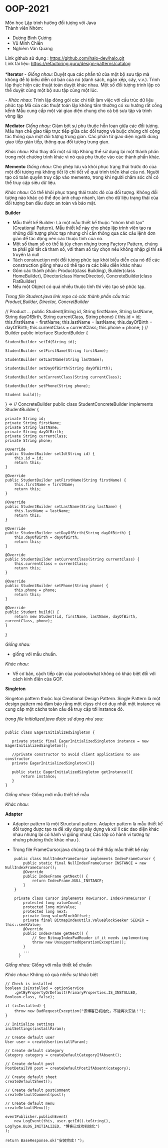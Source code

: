 # OOP-2021
Môn học Lập trình hướng đối tượng với Java <br />
Thành viên Nhóm: <br />
+ Dương Bình Cương<br />
+ Vũ Minh Chiến<br /> 
+ Nghiêm Văn Quang<br />

Link github sử dụng : https://github.com/halo-dev/halo.git<br />
Link tài liệu: https://refactoring.guru/design-patterns/catalog<br /><br />
***Iterator**
_- Giống nhau:_
Duyệt qua các phần tử của một bộ sưu tập mà không để lộ biểu diễn cơ bản của nó (danh sách, ngăn xếp, cây, v.v.).
Trình lặp thực hiện các thuật toán duyệt khác nhau. Một số đối tượng trình lặp có thể duyệt cùng một bộ sưu tập cùng một lúc.

_- Khác nhau:_
Trình lặp đóng gói các chi tiết làm việc với cấu trúc dữ liệu phức tạp
Mã của các thuật toán lặp không tầm thường có xu hướng rất cồng kềnh
Mẫu cung cấp một vài giao diện chung cho cả bộ sưu tập và trình vòng lặp

**Mediator**
_Giống nhau:_
Giảm bớt sự phụ thuộc hỗn loạn giữa các đối tượng. Mẫu hạn chế giao tiếp trực tiếp giữa các đối tượng và buộc chúng chỉ cộng tác thông qua một đối tượng trung gian.
Các phần tử giao diện người dùng giao tiếp gián tiếp, thông qua đối tượng trung gian.

_Khác nhau:_
Khó thay đổi một số lớp
Không thể sử dụng lại một thành phần trong một chương trình khác vì nó quá phụ thuộc vào các thành phần khác.

**Memento**
_Giống nhau:_
Cho phép lưu và khôi phục trạng thái trước đó của một đối tượng mà không tiết lộ chi tiết về quá trình triển khai của nó.
Người tạo có toàn quyền truy cập vào memento, trong khi người chăm sóc chỉ có thể truy cập siêu dữ liệu.

_Khác nhau:_
Có thể khôi phục trạng thái trước đó của đối tượng.
Không đối tượng nào khác có thể đọc ảnh chụp nhanh, làm cho dữ liệu trạng thái của đối tượng ban đầu được an toàn và bảo mật.

**Builder**

+ Mẫu thiết kế Builder: Là một mẫu thiết kế thuộc "nhóm khởi tạo" (Creational Pattern). Mẫu thiết kế này cho phép lập trình viên tạo ra những đối tượng phức tạp nhưng chỉ cần thông qua các câu lệnh đơn giản để tác động nên các thuộc tính của nó. 
+ Một số tham số có thể là tùy chọn nhưng trong Factory Pattern, chúng ta phải gửi tất cả tham số, với tham số tùy chọn nếu không nhập gì thì sẽ truyền là null
+ Tách construction một đối tượng phức tạp khỏi biểu diễn của nó để các construction giống nhau có thể tạo ra các biểu diễn khác nhau
+ Gồm các thành phần: Product(class Building), Builder(class HomeBuilder), Director(class HomeDirector), ConcreteBuilder(class FlatBuilder)
+ Nếu một Object có quá nhiều thuộc tính thì việc tạo sẽ phức tạp.

_Trong file Student.java link repo có các thành phần cấu trúc Product,Builder, Director, ConcretBuilder_

// Product 
...
    public Student(String id, String firstName, String lastName, String dayOfBirth, String currentClass, String phone) {
        this.id = id;
        this.firstName = firstName;
        this.lastName = lastName;
        this.dayOfBirth = dayOfBirth;
        this.currentClass = currentClass;
        this.phone = phone;
    }
// Builder 
public interface StudentBuilder {

    StudentBuilder setId(String id);

    StudentBuilder setFirstName(String firstName);

    StudentBuilder setLastName(String lastName);

    StudentBuilder setDayOfBirth(String dayOfBirth);

    StudentBuilder setCurrentClass(String currentClass);

    StudentBuilder setPhone(String phone);

    Student build();
}
=> 
// ConcreteBuilder
public class StudentConcreteBuilder implements StudentBuilder {

    private String id;
    private String firstName;
    private String lastName;
    private String dayOfBirth;
    private String currentClass;
    private String phone;

    @Override
    public StudentBuilder setId(String id) {
        this.id = id;
        return this;
    }

    @Override
    public StudentBuilder setFirstName(String firstName) {
        this.firstName = firstName;
        return this;
    }

    @Override
    public StudentBuilder setLastName(String lastName) {
        this.lastName = lastName;
        return this;
    }

    @Override
    public StudentBuilder setDayOfBirth(String dayOfBirth) {
        this.dayOfBirth = dayOfBirth;
        return this;
    }

    @Override
    public StudentBuilder setCurrentClass(String currentClass) {
        this.currentClass = currentClass;
        return this;
    }

    @Override
    public StudentBuilder setPhone(String phone) {
        this.phone = phone;
        return this;
    }

    @Override
    public Student build() {
        return new Student(id, firstName, lastName, dayOfBirth, currentClass, phone);
    }
}

_Giống nhau:_
+ giống với mẫu chuẩn.

_Khác nhau:_
+ Về cơ bản, cách tiếp cận của youlookwhat không có khác biệt đối với cách kinh điển của GOF.


**Singleton**

Singeton pattern thuộc loại Creational Design Pattern. Single Pattern là một design pattern mà đảm bảo rằng một class chỉ có duy nhất một instance và cung cấp một cáchs toàn cầu để truy cấp tới instance đó.

_trong file Initialized.java được sử dụng như sau:_
```

public class EagerInitializedSingleton {

   private static final EagerInitializedSingleton instance = new EagerInitializedSingleton();

   //private constructor to avoid client applications to use constructor
   private EagerInitializedSingleton(){}

   public static EagerInitializedSingleton getInstance(){
       return instance;
   }
}
```
_Giống nhau:_
Giống mới mẫu thiết kế mẫu

_Khác nhau:_


**Adapter**
- Adapter pattern là một Structural pattern. Adapter pattern là mẫu thiết kế đối tượng được tạo ra để xây dựng xây dựng và xử lí các dao diện khác nhau nhưng lại có hành vi giống nhau( Các lớp có hành vi tương tự nhưng phương thức khác nhau ).

- Trong file FrameCursor.java chúng ta có thế thấy mẫu thiết kế này
 
```
    public class NullIndexFrameCursor implements IndexFrameCursor {
        public static final NullIndexFrameCursor INSTANCE = new NullIndexFrameCursor();
        @Override
        public IndexFrame getNext() {
            return IndexFrame.NULL_INSTANCE;
        }
    }
```
```
    private class Cursor implements RowCursor, IndexFrameCursor {
        protected long valueCount;
        protected long minValue;
        protected long next;
        private long valueBlockOffset;
        private final BitmapIndexUtils.ValueBlockSeeker SEEKER = this::seekValue;
        @Override
        public IndexFrame getNext() {
            // See BitmapIndexFwdReader if it needs implementing
            throw new UnsupportedOperationException();
        }
        ...
      }
```

_Giống nhau:_
Giống với mẫu thiết kế chuẩn

_Khác nhau:_
Không có quá nhiều sự khác biệt

```
// Check is installed
boolean isInstalled = optionService
    .getByPropertyOrDefault(PrimaryProperties.IS_INSTALLED, Boolean.class, false);

if (isInstalled) {
    throw new BadRequestException("该博客已初始化，不能再次安装！");
}

// Initialize settings
initSettings(installParam);

// Create default user
User user = createUser(installParam);

// Create default category
Category category = createDefaultCategoryIfAbsent();

// Create default post
PostDetailVO post = createDefaultPostIfAbsent(category);

// Create default sheet
createDefaultSheet();

// Create default postComment
createDefaultComment(post);

// Create default menu
createDefaultMenu();

eventPublisher.publishEvent(
    new LogEvent(this, user.getId().toString(), LogType.BLOG_INITIALIZED, "博客已成功初始化")
);

return BaseResponse.ok("安装完成！");
```
